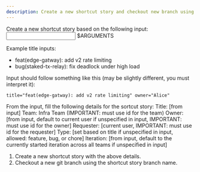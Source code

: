 ```yaml
---
description: Create a new shortcut story and checkout new branch using shortcut story branch name
---
```


Create a new shortcut story based on the following input:
<input>
$ARGUMENTS
</input>

Example title inputs:
- feat(edge-gatway): add v2 rate limiting
- bug(staked-tx-relay): fix deadlock under high load

Input should follow something like this (may be slightly different, you must interpret it):
```
title="feat(edge-gatway): add v2 rate limiting" owner="Alice"
```

From the input, fill the following details for the sortcut story:
Title: [from input]
Team: Infra Team (IMPORTANT: must use id for the team)
Owner: [from input, default to current user if unspecified in input, IMPORTANT: must use id for the owner]
Requester: [current user, IMPORTANT: must use id for the requester]
Type: [set based on title if unspecified in input, allowed: feature, bug, or chore]
Iteration: [from input, default to the currently started iteration across all teams if unspecified in input]

1. Create a new shortcut story with the above details.
2. Checkout a new git branch using the shortcut story branch name.
